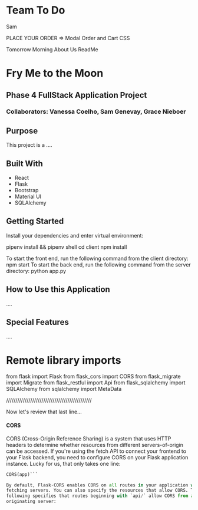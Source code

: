 # Team To Do 

Sam

PLACE YOUR ORDER => Modal
Order and Cart CSS

Tomorrow Morning
About Us
ReadMe


# Fry Me to the Moon 
## Phase 4 FullStack Application Project
### Collaborators: Vanessa Coelho, Sam Genevay, Grace Nieboer

## Purpose
This project is a ....

## Built With
- React
- Flask
- Bootstrap
- Material UI
- SQLAlchemy

## Getting Started

Install your dependencies and enter virtual environment:

pipenv install && pipenv shell
cd client
npm install

To start the front end, run the following command from the client directory: npm start
To start the back end, run the following command from the server directory: python app.py

## How to Use this Application 
....



## Special Features
....





# Remote library imports
from flask import Flask
from flask_cors import CORS
from flask_migrate import Migrate
from flask_restful import Api
from flask_sqlalchemy import SQLAlchemy
from sqlalchemy import MetaData

//////////////////////////////////////////////

Now let's review that last line...

#### CORS

CORS (Cross-Origin Reference Sharing) is a system that uses HTTP headers to
determine whether resources from different servers-of-origin can be accessed.
If you're using the fetch API to connect your frontend to your Flask backend,
you need to configure CORS on your Flask application instance. Lucky for us,
that only takes one line:

```py
CORS(app)```

By default, Flask-CORS enables CORS on all routes in your application with all
fetching servers. You can also specify the resources that allow CORS. The
following specifies that routes beginning with `api/` allow CORS from any
originating server:


